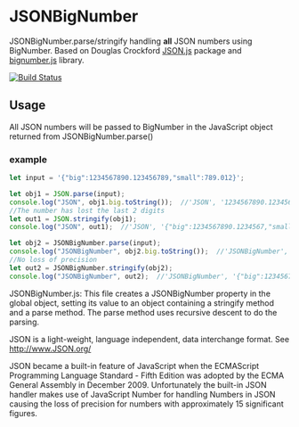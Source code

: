 # JSONBigNumber

JSONBigNumber.parse/stringify handling **all** JSON numbers using BigNumber.
Based on Douglas Crockford [JSON.js](https://github.com/douglascrockford/JSON-js)
package and [bignumber.js](https://github.com/MikeMcl/bignumber.js) library.

[![Build Status](https://travis-ci.org/wbuss/JSONBigNumber.svg?branch=master)](https://travis-ci.org/wbuss/JSONBigNumber)

## Usage

All JSON numbers will be passed to BigNumber in the JavaScript object returned from
JSONBigNumber.parse()

### example
```js
let input = '{"big":1234567890.123456789,"small":789.012}';

let obj1 = JSON.parse(input);
console.log("JSON", obj1.big.toString());  //'JSON', '1234567890.1234567'
//The number has lost the last 2 digits
let out1 = JSON.stringify(obj1);
console.log("JSON", out1);  //'JSON', '{"big":1234567890.1234567,"small":789.012}'

let obj2 = JSONBigNumber.parse(input);
console.log("JSONBigNumber", obj2.big.toString());  //'JSONBigNumber', '1234567890.123456789'
//No loss of precision
let out2 = JSONBigNumber.stringify(obj2);
console.log("JSONBigNumber", out2);  //'JSONBigNumber', '{"big":1234567890.123456789,"small":789.012}'
```
JSONBigNumber.js: This file creates a JSONBigNumber property in the global object,
setting its value to an object containing a stringify
method and a parse method. The parse method uses recursive descent to do the
parsing.

JSON is a light-weight, language independent, data interchange format.
See http://www.JSON.org/

JSON became a built-in feature of JavaScript when the ECMAScript Programming
Language Standard - Fifth Edition was adopted by the ECMA General Assembly
in December 2009. Unfortunately the built-in JSON handler makes use of JavaScript
Number for handling Numbers in JSON causing the loss of precision for numbers
with approximately 15 significant figures.
